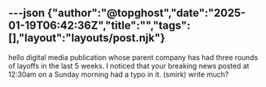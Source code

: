 ---json
{"author":"@topghost","date":"2025-01-19T06:42:36Z","title":"","tags":[],"layout":"layouts/post.njk"}
---
hello digital media publication whose parent company has had three rounds of layoffs in the last 5 weeks. I noticed that your breaking news posted at 12:30am on a Sunday morning had a typo in it. (smirk) write much?
